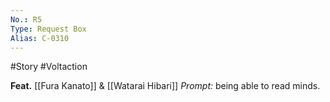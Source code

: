 ```yaml
---
No.: R5
Type: Request Box
Alias: C-0310
---
```

#Story #Voltaction 

**Feat.** [[Fura Kanato]] & [[Watarai Hibari]]
*Prompt:* being able to read minds.


